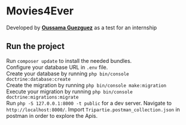 # Movies4Ever

Developed by **[Oussama Guezguez](https://github.com/oussama9)** as a test for an internship

## Run the project

Run `composer update` to install the needed bundles.<br/>
Configure your database URL in `.env` file.<br/>
Create your database by running `php bin/console doctrine:database:create`<br/>
Create the migration by running `php bin/console make:migration`<br/>
Execute your migration by running `php bin/console doctrine:migrations:migrate`<br/>
Run `php -S 127.0.0.1:8000 -t public` for a dev server. Navigate to `http://localhost:8000/`.
Import `Tripartie.postman_collection.json` in postman in order to explore the Apis.